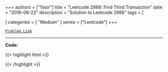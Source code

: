 
+++
authors = ["Yasir"]
title = "Leetcode 2986: Find Third Transaction"
date = "2016-08-22"
description = "Solution to Leetcode 2986"
tags = [
    
]
categories = [
    "Medium"
]
series = ["Leetcode"]
+++



[`Problem Link`](https://leetcode.com/problems/find-third-transaction/description/)

---

**Code:**

{{< highlight html >}}

{{< /highlight >}}

